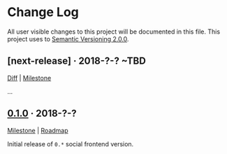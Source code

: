 Change Log
==========

All user visible changes to this project will be documented in this file. This project uses to [Semantic Versioning 2.0.0].




## [next-release] · 2018-?-? ~TBD

[Diff](/../compare/v0.1.0...v0.?.?) | [Milestone](/../milestones/3)

...




## [0.1.0] · 2018-?-?
[0.1.0]: /../tree/v0.1.0

[Milestone](/../milestones/2) | [Roadmap](/../issues/9)

Initial release of `0.*` social frontend version.





[Semantic Versioning 2.0.0]: https://semver.org
